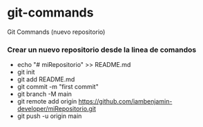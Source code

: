 # git-commands
Git Commands (nuevo repositorio)

### Crear un nuevo repositorio desde la linea de comandos

- echo "# miRepositorio" >> README.md
- git init
- git add README.md
- git commit -m "first commit"
- git branch -M main
- git remote add origin https://github.com/iambenjamin-developer/miRepositorio.git
- git push -u origin main
